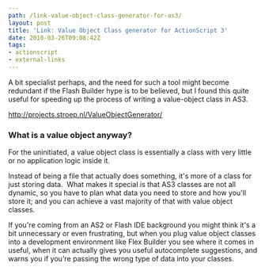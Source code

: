 ```yaml
---
path: /link-value-object-class-generator-for-as3/
layout: post
title: 'Link: Value Object Class generator for ActionScript 3'
date: 2010-03-26T09:08:42Z
tags:
- actionscript
- external-links
---
```


A bit specialist perhaps, and the need for such a tool might become redundant if the Flash Builder hype is to be believed, but I found this quite useful for speeding up the process of writing a value-object class in AS3.

<a href="http://projects.stroep.nl/ValueObjectGenerator/">http://projects.stroep.nl/ValueObjectGenerator/</a>
<h3>What is a value object anyway?</h3>
For the uninitiated, a value object class is essentially a class with very little or no application logic inside it.

Instead of being a file that actually does something, it's more of a class for just storing data.  What makes it special is that AS3 classes are not all dynamic, so you have to plan what data you need to store and how you'll store it; and you can achieve a vast majority of that with value object classes.

If you're coming from an AS2 or Flash IDE background you might think it's a bit unnecessary or even frustrating, but when you plug value object classes into a development environment like Flex Builder you see where it comes in useful, when it can actually gives you useful autocomplete suggestions, and warns you if you're passing the wrong type of data into your classes.